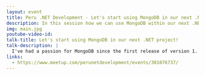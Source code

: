 ```yaml
---
layout: event
title: Peru .NET Development - Let's start using MongoDB in our next .NET project!
description: In this session how we can use MongoDB within our next .NET project
img: main.jpg
youtube-video-id: 
talk-title: Let's start using MongoDB in our next .NET project!
talk-description: |
  I've had a passion for MongoDB since the first release of version 1. It's packed with features and is the most popular general-purpose document database out there. In this talk, we'll cover the reasons why we'd use MongoDB over traditional relational databases, and the many ways we can access and interact with our data within a .NET application.
links:
  - https://www.meetup.com/perunetdevelopment/events/301076737/
---
```



